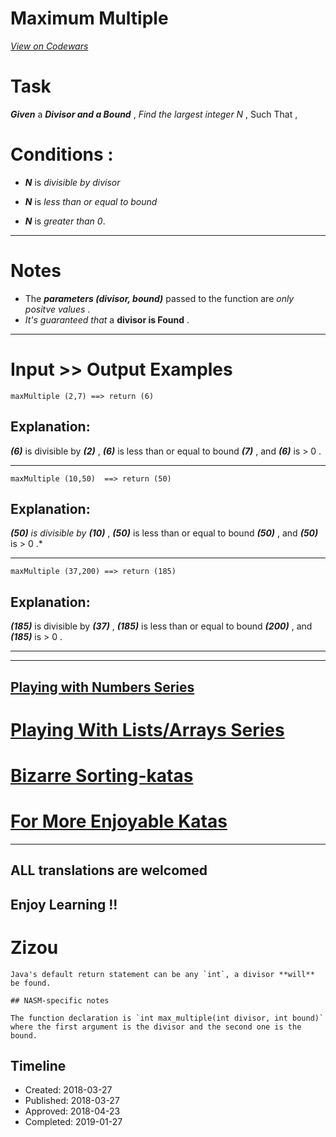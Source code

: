 # Maximum Multiple
[*View on Codewars*](https://www.codewars.com/kata/maximum-multiple)

# Task

**_Given_** a **_Divisor and a Bound_** , *Find the largest integer N* , Such That , 

# Conditions :

* **_N_**  is *divisible by divisor*

* **_N_**  is *less than or equal to bound* 

* **_N_**  is *greater than 0*.
___

# Notes 

* The **_parameters (divisor, bound)_** passed to the function are *only positve values* .
* *It's guaranteed that* a **divisor is Found** .
___
# Input >> Output Examples 

```
maxMultiple (2,7) ==> return (6)
```
## Explanation: 

**_(6)_** is divisible by **_(2)_** , **_(6)_** is less than or equal to bound **_(7)_** , and **_(6)_** is > 0 .
___
```
maxMultiple (10,50)  ==> return (50)
```
## Explanation:

**_(50)_** *is divisible by* **_(10)_** , **_(50)_** is less than or equal to bound **_(50)_** , and **_(50)_** is > 0 .*
___
```
maxMultiple (37,200) ==> return (185)
```
## Explanation:

**_(185)_** is divisible by **_(37)_** , **_(185)_** is less than or equal to bound **_(200)_** , and **_(185)_** is > 0 .
___
___

## [Playing with Numbers Series](https://www.codewars.com/collections/playing-with-numbers)

# [Playing With Lists/Arrays Series](https://www.codewars.com/collections/playing-with-lists-slash-arrays)

# [Bizarre Sorting-katas](https://www.codewars.com/collections/bizarre-sorting-katas)

# [For More Enjoyable Katas](http://www.codewars.com/users/MrZizoScream/authored)
___

## ALL translations are welcomed

## Enjoy Learning !!
# Zizou

~~~if:java
Java's default return statement can be any `int`, a divisor **will** be found.
~~~

~~~if:nasm
## NASM-specific notes

The function declaration is `int max_multiple(int divisor, int bound)` where the first argument is the divisor and the second one is the bound.
~~~

## Timeline
- Created: 2018-03-27
- Published: 2018-03-27
- Approved: 2018-04-23
- Completed: 2019-01-27